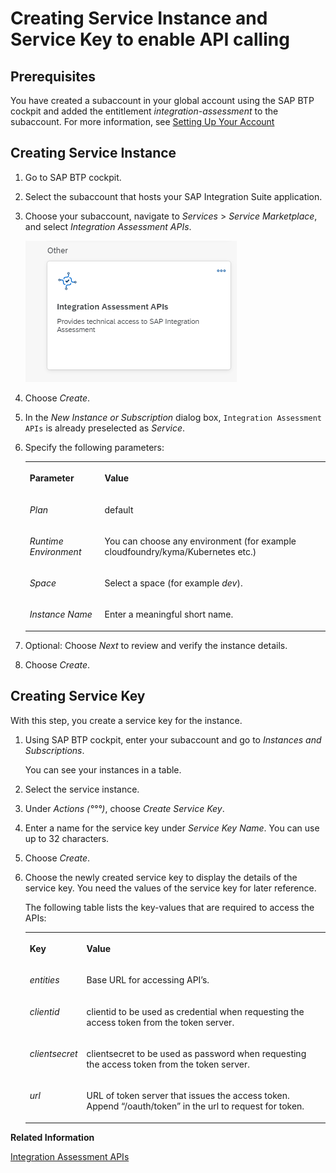 <!-- loio749897fbe3724b40a3dfcaffd4b4c2da -->

# Creating Service Instance and Service Key to enable API calling



<a name="loio749897fbe3724b40a3dfcaffd4b4c2da__section_q1j_15f_tzb"/>

## Prerequisites

You have created a subaccount in your global account using the SAP BTP cockpit and added the entitlement *integration-assessment* to the subaccount. For more information, see [Setting Up Your Account](../10-InitialSetup/setting-up-your-account-079c68f.md)



<a name="loio749897fbe3724b40a3dfcaffd4b4c2da__section_c2m_yxk_zsb"/>

## Creating Service Instance

1.  Go to SAP BTP cockpit.

2.  Select the subaccount that hosts your SAP Integration Suite application.

3.  Choose your subaccount, navigate to *Services* \> *Service Marketplace*, and select *Integration Assessment APIs*.

    ![](images/INTAS_API_f5a46fb.png)

4.  Choose *Create*.

5.  In the *New Instance or Subscription* dialog box, `Integration Assessment APIs` is already preselected as *Service*.

6.  Specify the following parameters:


    <table>
    <tr>
    <th valign="top">

    Parameter
    
    </th>
    <th valign="top">

    Value
    
    </th>
    </tr>
    <tr>
    <td valign="top">
    
    *Plan* 
    
    </td>
    <td valign="top">
    
    default
    
    </td>
    </tr>
    <tr>
    <td valign="top">
    
    *Runtime Environment* 
    
    </td>
    <td valign="top">
    
    You can choose any environment \(for example cloudfoundry/kyma/Kubernetes etc.\)
    
    </td>
    </tr>
    <tr>
    <td valign="top">
    
    *Space* 
    
    </td>
    <td valign="top">
    
    Select a space \(for example *dev*\).
    
    </td>
    </tr>
    <tr>
    <td valign="top">
    
    *Instance Name* 
    
    </td>
    <td valign="top">
    
    Enter a meaningful short name.
    
    </td>
    </tr>
    </table>
    
7.  Optional: Choose *Next* to review and verify the instance details.

8.  Choose *Create*.




<a name="loio749897fbe3724b40a3dfcaffd4b4c2da__section_vlj_zxk_zsb"/>

## Creating Service Key

With this step, you create a service key for the instance.

1.  Using SAP BTP cockpit, enter your subaccount and go to *Instances and Subscriptions*.

    You can see your instances in a table.

2.  Select the service instance.

3.  Under *Actions \(°°°\)*, choose *Create Service Key*.

4.  Enter a name for the service key under *Service Key Name*. You can use up to 32 characters.

5.  Choose *Create*.

6.  Choose the newly created service key to display the details of the service key. You need the values of the service key for later reference.

    The following table lists the key-values that are required to access the APIs:


    <table>
    <tr>
    <th valign="top">

    Key
    
    </th>
    <th valign="top">

    Value
    
    </th>
    </tr>
    <tr>
    <td valign="top">
    
    *entities* 
    
    </td>
    <td valign="top">
    
    Base URL for accessing API’s.
    
    </td>
    </tr>
    <tr>
    <td valign="top">
    
    *clientid* 
    
    </td>
    <td valign="top">
    
    clientid to be used as credential when requesting the access token from the token server.
    
    </td>
    </tr>
    <tr>
    <td valign="top">
    
    *clientsecret* 
    
    </td>
    <td valign="top">
    
    clientsecret to be used as password when requesting the access token from the token server.
    
    </td>
    </tr>
    <tr>
    <td valign="top">
    
    *url* 
    
    </td>
    <td valign="top">
    
    URL of token server that issues the access token. Append “/oauth/token” in the url to request for token.
    
    </td>
    </tr>
    </table>
    

**Related Information**  


[Integration Assessment APIs](integration-assessment-apis-47847b5.md "")

